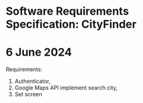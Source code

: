 # Software Requirements Specification: CityFinder

# 6 June 2024

Requirements:
1. Authenticator,
2. Google Maps API implement search city,
3. Set screen

